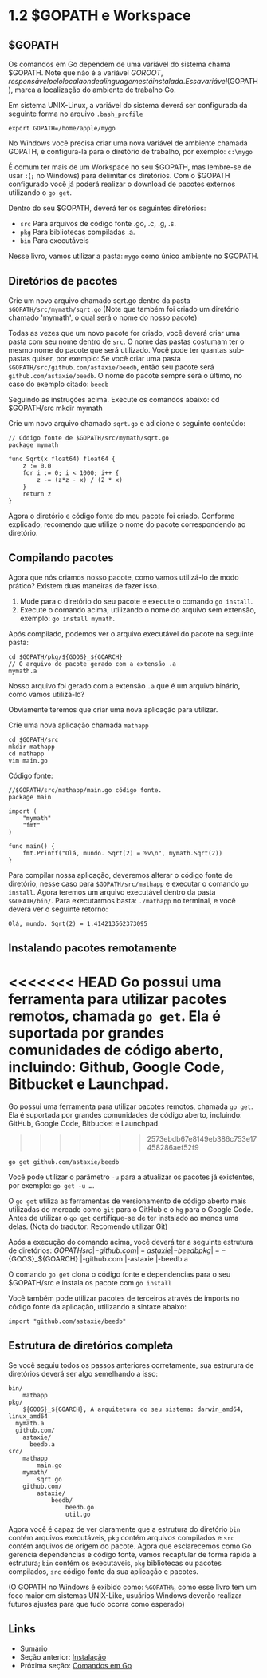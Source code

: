 # 1.2 $GOPATH e Workspace

## $GOPATH

Os comandos em Go dependem de uma variável do sistema chama $GOPATH. Note que não é a variável $GOROOT, responsável pelo local aonde a linguagem está instalada.
Essa variável($GOPATH), marca a localização do ambiente de trabalho Go.

Em sistema UNIX-Linux, a variável do sistema deverá ser configurada da seguinte forma no arquivo `.bash_profile`

	export GOPATH=/home/apple/mygo

No Windows você precisa criar uma nova variável de ambiente chamada GOPATH, e configura-la para o diretório de trabalho, por exemplo: `c:\mygo`

É comum ter mais de um Workspace no seu $GOPATH, mas lembre-se de usar `:`(`;` no Windows) para delimitar os diretórios. Com o $GOPATH configurado você já poderá realizar o download de pacotes externos utilizando o `go get`.

Dentro do seu $GOPATH, deverá ter os seguintes diretórios:

- `src` Para arquivos de código fonte .go, .c, .g, .s.
- `pkg` Para bibliotecas compiladas .a.
- `bin` Para executáveis

Nesse livro, vamos utilizar a pasta: `mygo` como único ambiente no $GOPATH.

## Diretórios de pacotes

Crie um novo arquivo chamado sqrt.go dentro da pasta `$GOPATH/src/mymath/sqrt.go` (Note que também foi criado um diretório chamado 'mymath', o qual será o nome do nosso pacote)

Todas as vezes que um novo pacote for criado, você deverá criar uma pasta com seu nome dentro de `src`. O nome das pastas costumam ter o mesmo nome do pacote que será utilizado. Você pode ter quantas sub-pastas quiser, por exemplo: Se você criar uma pasta `$GOPATH/src/github.com/astaxie/beedb`, então seu pacote será `github.com/astaxie/beedb`. O nome do pacote sempre será o último, no caso do exemplo citado: `beedb`

Seguindo as instruções acima.
Execute os comandos abaixo:
	cd $GOPATH/src
	mkdir mymath

Crie um novo arquivo chamado `sqrt.go` e adicione o seguinte conteúdo:

	// Código fonte de $GOPATH/src/mymath/sqrt.go
	package mymath

	func Sqrt(x float64) float64 {
		z := 0.0
		for i := 0; i < 1000; i++ {
			z -= (z*z - x) / (2 * x)
		}
		return z
	}

Agora o diretório e código fonte do meu pacote foi criado. Conforme explicado, recomendo que utilize o nome do pacote correspondendo ao diretório.

## Compilando pacotes

Agora que nós criamos nosso pacote, como vamos utilizá-lo de modo prático? Existem duas maneiras de fazer isso.

1. Mude para o diretório do seu pacote e execute o comando `go install`.
2. Execute o comando acima, utilizando o nome do arquivo sem extensão, exemplo: `go install mymath`.

Após compilado, podemos ver o arquivo executável do pacote na seguinte pasta:

	cd $GOPATH/pkg/${GOOS}_${GOARCH}
	// O arquivo do pacote gerado com a extensão .a
	mymath.a

Nosso arquivo foi gerado com a extensão `.a` que é um arquivo binário, como vamos utilizá-lo?

Obviamente teremos que criar uma nova aplicação para utilizar.

Crie uma nova aplicação chamada `mathapp`

	cd $GOPATH/src
	mkdir mathapp
	cd mathapp
	vim main.go

Código fonte:

	//$GOPATH/src/mathapp/main.go código fonte.
	package main

	import (
		"mymath"
		"fmt"
	)

	func main() {
		fmt.Printf("Olá, mundo. Sqrt(2) = %v\n", mymath.Sqrt(2))
	}

Para compilar nossa aplicação, deveremos alterar o código fonte de diretório, nesse caso para `$GOPATH/src/mathapp` e executar o comando `go install`. Agora teremos um arquivo executável dentro da pasta `$GOPATH/bin/`. Para executarmos basta: `./mathapp` no terminal, e você deverá ver o seguinte retorno:

	Olá, mundo. Sqrt(2) = 1.414213562373095

## Instalando pacotes remotamente

<<<<<<< HEAD
Go possui uma ferramenta para utilizar pacotes remotos, chamada `go get`. Ela é suportada por grandes comunidades de código aberto, incluindo: Github, Google Code, Bitbucket e Launchpad.
=======
Go possui uma ferramenta para utilizar pacotes remotos, chamada `go get`. Ela é suportada por grandes comunidades de código aberto, incluindo: GitHub, Google Code, Bitbucket e Launchpad.
>>>>>>> 2573ebdb67e8149eb386c753e17458286aef52f9

	go get github.com/astaxie/beedb

Você pode utilizar o parâmetro `-u` para a atualizar os pacotes já existentes, por exemplo: `go get -u …`.

O `go get` utiliza as ferramentas de versionamento de código aberto mais utilizadas do mercado como `git` para o GitHub e o `hg` para o Google Code.
Antes de utilizar o `go get` certifique-se de ter instalado ao menos uma delas. (Nota do tradutor: Recomendo utilizar Git)

Após a execução do comando acima, você deverá ter a seguinte estrutura de diretórios:
	$GOPATH
		src
		 |-github.com
		 	 |-astaxie
		 	 	 |-beedb
		pkg
		 |--${GOOS}_${GOARCH}
		 	 |-github.com
		 	 	 |-astaxie
		 	 	 	 |-beedb.a

O comando `go get` clona o código fonte e dependencias para o seu $GOPATH/src e instala os pacote com `go install`

Você também pode utilizar pacotes de terceiros através de imports no código fonte da aplicação, utilizando a sintaxe abaixo:

	import "github.com/astaxie/beedb"

## Estrutura de diretórios completa

Se você seguiu todos os passos anteriores corretamente, sua estrurura de diretórios deverá ser algo semelhando a isso:

	bin/
		mathapp
	pkg/
		${GOOS}_${GOARCH}, A arquitetura do seu sistema: darwin_amd64, linux_amd64
      mymath.a
      github.com/
        astaxie/
          beedb.a
	src/
		mathapp
			main.go
		mymath/
			sqrt.go
		github.com/
			astaxie/
				beedb/
					beedb.go
					util.go

Agora você é capaz de ver claramente que a estrutura do diretório `bin` contém arquivos executáveis, `pkg` contém arquivos compilados e `src` contém arquivos de origem do pacote.
Agora que esclarecemos como Go gerencia dependencias e código fonte, vamos recaptular de forma rápida a estrutura; `bin` contém os executaveis, `pkg` bibliotecas ou pacotes compilados, `src` código fonte da sua aplicação e pacotes.

(O GOPATH no Windows é exibido como: `%GOPATH%`, como esse livro tem um foco maior em sistemas UNIX-Like, usuários Windows deverão realizar futuros ajustes para que tudo ocorra como esperado)

## Links

- [Sumário](preface.md)
- Seção anterior: [Instalação](01.1.md)
- Próxima seção: [Comandos em Go](01.3.md)
